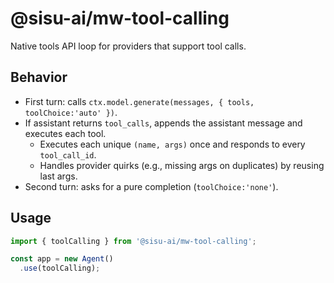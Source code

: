 # @sisu-ai/mw-tool-calling

Native tools API loop for providers that support tool calls.

## Behavior
- First turn: calls `ctx.model.generate(messages, { tools, toolChoice:'auto' })`.
- If assistant returns `tool_calls`, appends the assistant message and executes each tool.
  - Executes each unique `(name, args)` once and responds to every `tool_call_id`.
  - Handles provider quirks (e.g., missing args on duplicates) by reusing last args.
- Second turn: asks for a pure completion (`toolChoice:'none'`).

## Usage
```ts
import { toolCalling } from '@sisu-ai/mw-tool-calling';

const app = new Agent()
  .use(toolCalling);
```
